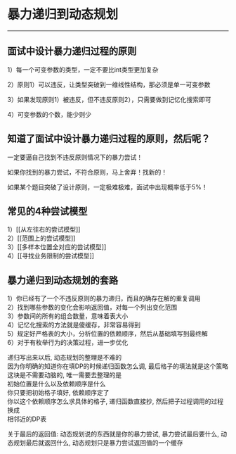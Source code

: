 

# 暴力递归到动态规划

---

## 面试中设计暴力递归过程的原则
1）每一个可变参数的类型，一定不要比int类型更加复杂

2）原则1）可以违反，让类型突破到一维线性结构，那必须是单一可变参数

3）如果发现原则1）被违反，但不违反原则2），只需要做到记忆化搜索即可

4）可变参数的个数，能少则少


## 知道了面试中设计暴力递归过程的原则，然后呢？
一定要逼自己找到不违反原则情况下的暴力尝试！

如果你找到的暴力尝试，不符合原则，马上舍弃！找新的！

如果某个题目突破了设计原则，一定极难极难，面试中出现概率低于5%！

## 常见的4种尝试模型

1）[[从左往右的尝试模型]]  
2）[[范围上的尝试模型]]  
3）[[多样本位置全对应的尝试模型]]  
4）[[寻找业务限制的尝试模型]]  

## 暴力递归到动态规划的套路

1）你已经有了一个不违反原则的暴力递归，而且的确存在解的重复调用  
2）找到哪些参数的变化会影响返回值，对每一个列出变化范围  
3）参数间的所有的组合数量，意味着表大小  
4）记忆化搜索的方法就是傻缓存，非常容易得到  
5）规定好严格表的大小，分析位置的依赖顺序，然后从基础填写到最终解  
6）对于有枚举行为的决策过程，进一步优化  


递归写出来以后, 动态规划的整理是不难的  
因为你明确的知道你在填DP的时候递归函数怎么调, 最后格子的填法就是这个策略  
这块是不需要动脑的, 唯一需要去整理的是  
初始位置是什么以及依赖顺序是什么  
你只要把初始格子填好, 依赖顺序定了  
你以这个依赖顺序怎么求具体的格子, 递归函数直接抄, 然后把子过程调用的过程换成  
相邻近的DP表

关于最后的返回值: 
动态规划说的东西就是你的暴力尝试, 暴力尝试最后要什么, 动态规划最后就返回什么, 动态规划只是暴力尝试返回值的一个缓存
